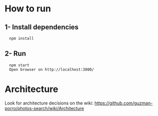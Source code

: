 # How to run
## 1- Install dependencies
```
  npm install
```
## 2- Run
```
  npm start
  Open browser on http://localhost:3000/
```

# Architecture
Look for architecture decisions on the wiki: https://github.com/guzman-porro/photos-search/wiki/Architecture
